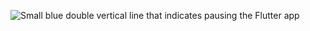 ![Small blue double vertical line that indicates pausing the Flutter app](/assets/images/docs/testing/debugging/vscode-ui/icons/pause.png)